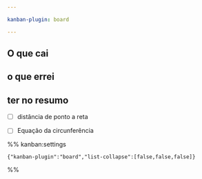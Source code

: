 ```yaml
---

kanban-plugin: board

---
```


## O que cai



## o que errei



## ter no resumo

- [ ] distância de ponto a reta
- [ ] Equação da circunferência




%% kanban:settings
```
{"kanban-plugin":"board","list-collapse":[false,false,false]}
```
%%